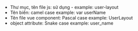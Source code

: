 - Thư mục, tên file js: sử dụng -
    example: user-layout
- Tên biến: camel case
    example: var userName
- Tên file vue component: Pascal case
    example: UserLayout
- object attribute: Snake case
    example: user_name

